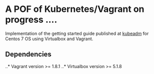 # A POF of Kubernetes/Vagrant on progress ....

Implementation of the getting started guide published at [kubeadm](http://kubernetes.io/docs/getting-started-guides/kubeadm/) for Centos 7 OS using Virtualbox and Vagrant.

## Dependencies
..* Vagrant version >= 1.8.1
..* Virtualbox version >= 5.1.8
